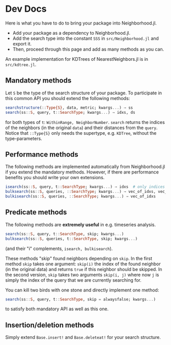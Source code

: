 # Dev Docs

Here is what you have to do to bring your package into Neighborhood.jl.

* Add your package as a dependency to Neighborhood.jl.
* Add the search type into the constant `SSS` in `src/Neighborhood.jl` and export it.
* Then, proceed through this page and add as many methods as you can.

An example implementation for KDTrees of NearestNeighbors.jl is in `src/kdtree.jl`.

## Mandatory methods

Let `S` be the type of the search structure of your package.
To participate in this common API you should extend the following methods:

```julia
searchstructure(::Type{S}, data, metric; kwargs...) → ss
search(ss::S, query, t::SearchType; kwargs...) → idxs, ds
```
for both types of `t`: `WithinRange, NeighborNumber`.
`search` returns the indices of the neighbors (in the original `data`) and their
distances from the `query`.
Notice that `::Type{S}` only needs the supertype, e.g. `KDTree`, without the type-parameters.

## Performance methods
The following methods are implemented automatically from Neighborhood.jl if you
extend the mandatory methods. However, if there are performance benefits you should
write your own extensions.
```julia
isearch(ss::S, query, t::SearchType; kwargs...) → idxs  # only indices
bulksearch(ss::S, queries, ::SearchType; kwargs...) → vec_of_idxs, vec_of_ds
bulkisearch(ss::S, queries, ::SearchType; kwargs...) → vec_of_idxs
```

## Predicate methods
The following methods are **extremely useful** in e.g. timeseries analysis.
```julia
search(ss::S, query, t::SearchType, skip; kwargs...)
bulksearch(ss::S, queries, t::SearchType, skip; kwargs...)
```
(and their "i" complements, `isearch, bulkisearch`).

These methods "skip" found neighbors depending on `skip`. In the first method
`skip` takes one argument: `skip(i)` the index of the found neighbor (in the original data)
and returns `true` if this neighbor should be skipped.
In the second version, `skip` takes two arguments `skip(i, j)` where now `j` is simply
the index of the query that we are currently searching for.

You can kill two birds with one stone and directly implement one method:
```julia
search(ss::S, query, t::SearchType, skip = alwaysfalse; kwargs...)
```
to satisfy both mandatory API as well as this one.

## Insertion/deletion methods
Simply extend `Base.insert!` and `Base.deleteat!` for your search structure.
